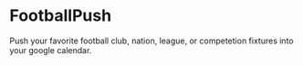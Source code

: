# FootballPush
Push your favorite football club, nation, league, or competetion fixtures into your google calendar.

